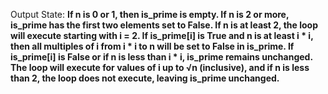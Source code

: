 Output State: **If n is 0 or 1, then is_prime is empty. If n is 2 or more, is_prime has the first two elements set to False. If n is at least 2, the loop will execute starting with i = 2. If is_prime[i] is True and n is at least i * i, then all multiples of i from i * i to n will be set to False in is_prime. If is_prime[i] is False or if n is less than i * i, is_prime remains unchanged. The loop will execute for values of i up to √n (inclusive), and if n is less than 2, the loop does not execute, leaving is_prime unchanged.**